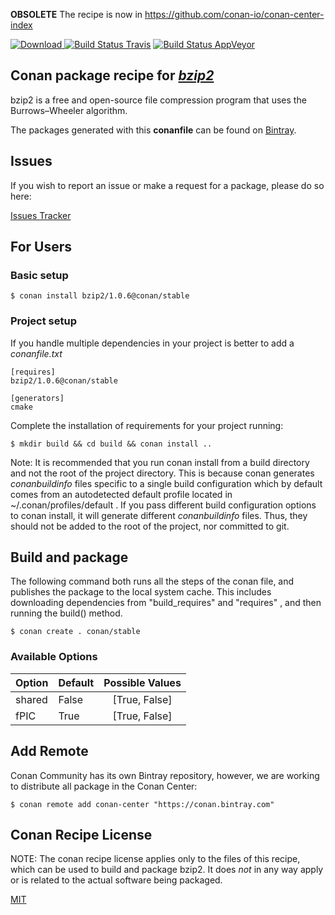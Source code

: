 **OBSOLETE** The recipe is now in https://github.com/conan-io/conan-center-index

[![Download](https://api.bintray.com/packages/conan-community/conan/bzip2%3Aconan/images/download.svg) ](https://bintray.com/conan-community/conan/bzip2%3Aconan/_latestVersion)
[![Build Status Travis](https://travis-ci.org/conan-community/conan-bzip2.svg)](https://travis-ci.org/conan-community/conan-bzip2)
[![Build Status AppVeyor](https://ci.appveyor.com/api/projects/status/github/conan-community/conan-bzip2?svg=true)](https://ci.appveyor.com/project/ConanCIintegration/conan-bzip2)

## Conan package recipe for [*bzip2*](http://www.bzip.org)

bzip2 is a free and open-source file compression program that uses the Burrows–Wheeler algorithm.

The packages generated with this **conanfile** can be found on [Bintray](https://bintray.com/conan-community/conan/bzip2%3Aconan).


## Issues

If you wish to report an issue or make a request for a package, please do so here:

[Issues Tracker](https://github.com/conan-community/community/issues)


## For Users

### Basic setup

    $ conan install bzip2/1.0.6@conan/stable

### Project setup

If you handle multiple dependencies in your project is better to add a *conanfile.txt*

    [requires]
    bzip2/1.0.6@conan/stable

    [generators]
    cmake

Complete the installation of requirements for your project running:

    $ mkdir build && cd build && conan install ..

Note: It is recommended that you run conan install from a build directory and not the root of the project directory.  This is because conan generates *conanbuildinfo* files specific to a single build configuration which by default comes from an autodetected default profile located in ~/.conan/profiles/default .  If you pass different build configuration options to conan install, it will generate different *conanbuildinfo* files.  Thus, they should not be added to the root of the project, nor committed to git.


## Build and package

The following command both runs all the steps of the conan file, and publishes the package to the local system cache.  This includes downloading dependencies from "build_requires" and "requires" , and then running the build() method.

    $ conan create . conan/stable


### Available Options
| Option        | Default | Possible Values  |
| ------------- |:----------------- |:------------:|
| shared      | False |  [True, False] |
| fPIC      | True |  [True, False] |


## Add Remote

Conan Community has its own Bintray repository, however, we are working to distribute all package in the Conan Center:

    $ conan remote add conan-center "https://conan.bintray.com"


## Conan Recipe License

NOTE: The conan recipe license applies only to the files of this recipe, which can be used to build and package bzip2.
It does *not* in any way apply or is related to the actual software being packaged.

[MIT](LICENSE)
